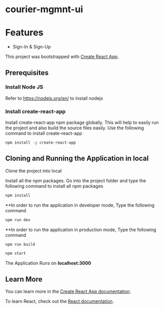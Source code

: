 # courier-mgmnt-ui

# Features

* Sign-In & Sign-Up


This project was bootstrapped with [Create React App](https://github.com/facebook/create-react-app).

## Prerequisites

### Install Node JS
Refer to https://nodejs.org/en/ to install nodejs

### Install create-react-app
Install create-react-app npm package globally. This will help to easily run the project and also build the source files easily. Use the following command to install create-react-app

```bash
npm install -g create-react-app
```

## Cloning and Running the Application in local

Clone the project into local

Install all the npm packages. Go into the project folder and type the following command to install all npm packages

```bash
npm install
```


**In order to run the application in developer mode, Type the following command

```bash
npm run dev
```


**In order to run the application in production mode, Type the following command

```bash
npm run build
```

```bash
npm start
```

The Application Runs on **localhost:3000**

## Learn More

You can learn more in the [Create React App documentation](https://facebook.github.io/create-react-app/docs/getting-started).

To learn React, check out the [React documentation](https://reactjs.org/).
